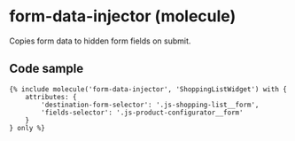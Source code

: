# form-data-injector (molecule)

Copies form data to hidden form fields on submit.

## Code sample 

```
{% include molecule('form-data-injector', 'ShoppingListWidget') with {
    attributes: {
        'destination-form-selector': '.js-shopping-list__form',
        'fields-selector': '.js-product-configurator__form'
    }
} only %}
```
